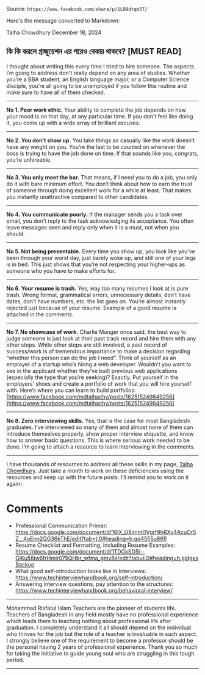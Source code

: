 Source: `https://www.facebook.com/share/p/1LD9dtqm37/`

Here's the message converted to Markdown:

Talha Chowdhury
December 18, 2024

## কি কি করলে গ্রাজুয়েশন এর পরেও বেকার থাকবে? [MUST READ]

I thought about writing this every time I tried to hire someone. The aspects I’m going to address don't really depend on any area of studies. Whether you’re a BBA student, an English language major, or a Computer Science disciple, you’re all going to be unemployed if you follow this routine and make sure to have all of them checked.

---

**No 1. Poor work ethic.** Your ability to complete the job depends on how your mood is on that day, at any particular time. If you don't feel like doing it, you come up with a wide array of brilliant excuses.

---

**No 2. You don’t show up.** You take things so casually like the work doesn’t have any weight on you. You’re the last to be counted on whenever the boss is trying to have the job done on time. If that sounds like you, congrats, you’re unhireable.

---

**No 3. You only meet the bar.** That means, if I need you to do a job, you only do it with bare minimum effort. You don’t think about how to earn the trust of someone through doing excellent work for a while at least. That makes you instantly unattractive compared to other candidates.

---

**No 4. You communicate poorly.** If the manager sends you a task over email, you don’t reply to the task acknowledging its acceptance. You often leave messages seen and reply only when it is a must, not when you should.

---

**No 5. Not being presentable.** Every time you show up, you look like you’ve been through your worst day, just barely woke up, and still one of your legs is in bed. This just shows that you’re not respecting your higher-ups as someone who you have to make efforts for.

---

**No 6. Your resume is trash.** Yes, way too many resumes I look at is pure trash. Wrong format, grammatical errors, unnecessary details, don’t have dates, don’t have numbers, etc. the list goes on. You’re almost instantly rejected just because of your resume. Example of a good resume is attached in the comments.

---

**No 7. No showcase of work.** Charlie Munger once said, the best way to judge someone is just look at their past track record and hire them with any other steps. While other steps are still involved, a past record of success/work is of tremendous importance to make a decision regarding “whether this person can do the job I need”. Think of yourself as an employer of a startup who’s hiring a web developer. Wouldn’t you want to see in the applicant whether they’ve built previous web applications (especially the type that you’re seeking)? Exactly. Put yourself in the employers’ shoes and create a portfolio of work that you will hire yourself with. Here’s where you can learn to build portfolios: [https://www.facebook.com/mdtalhachy/posts/162515249849256](https://www.facebook.com/mdtalhachy/posts/162515249849256)

---

**No 8. Zero interviewing skills.** Yes, that is the case for most Bangladeshi graduates. I’ve interviewed so many of them and almost none of them can introduce themselves properly, show proper interview etiquette, and know how to answer basic questions. This is where serious work needed to be done. I’m going to attach a resource to learn interviewing in the comments.

---

I have thousands of resources to address all these skills in my page, [Talha Chowdhury](https://www.facebook.com/mdtalhachy). Just take a month to work on these deficiencies using the resources and keep up with the future posts. I’ll remind you to work on it again।

# Comments

- Professional Communication Primer: https://docs.google.com/document/d/16lX_U8immOVgrf9hRXv4AcuOr5Z__4oEnn2QG36kThE/edit?tab=t.0#heading=h.gq45fj5u86fl
- Resume Checklist and Formatting, including Resume Examples: https://docs.google.com/document/d/1TDGkSD5l--GjKu56jw6frHmjr075QHbr_wfma_gmv8s/edit?tab=t.0#heading=h.gjdgxs [Backup](https://github.com/b1tranger/archive/blob/main/.md/Guide/6.%20%E0%A6%95%E0%A6%BF%20%E0%A6%95%E0%A6%BF%20%E0%A6%95%E0%A6%B0%E0%A6%B2%E0%A7%87%20%E0%A6%97%E0%A7%8D%E0%A6%B0%E0%A6%BE%E0%A6%9C%E0%A7%81%E0%A7%9F%E0%A7%87%E0%A6%B6%E0%A6%A8%20%E0%A6%8F%E0%A6%B0%20%E0%A6%AA%E0%A6%B0%E0%A7%87%E0%A6%93%20%E0%A6%AC%E0%A7%87%E0%A6%95%E0%A6%BE%E0%A6%B0%20%E0%A6%A5%E0%A6%BE%E0%A6%95%E0%A6%AC%E0%A7%87%20-%20Talha%20Chowdhury/CodePath%20Resume%20Checklist%20%26%20Formats.md)
- What good self-introduction looks like in Interviews: https://www.techinterviewhandbook.org/self-introduction/
- Answering interview questions, pay attention to the structures: https://www.techinterviewhandbook.org/behavioral-interview/

---

Mohammad Risfatul Islam
Teachers are the pioneer of students life. Teachers of Bangladesh in any field mostly have no professional experience which leads them to teaching nothing about professional life after graduation. I completely understand it all should depend on the individual who thrives for the job but the role of a teacher is invaluable in such aspect. I strongly believe one of the requirement to become a professor should be the personal having 2 years of professional experience.
Thank you so much for taking the initiative to guide young soul who are struggling in this tough period.

---

